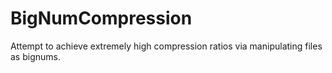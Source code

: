 # BigNumCompression
Attempt to achieve extremely high compression ratios via manipulating files as bignums.

